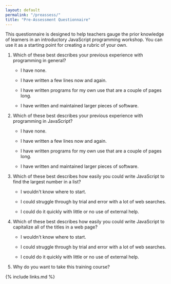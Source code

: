 ```yaml
---
layout: default
permalink: "/preassess/"
title: "Pre-Assessment Questionnaire"
---
```


This questionnaire is designed to help teachers gauge the prior
knowledge of learners in an introductory JavaScript programming
workshop. You can use it as a starting point for creating a rubric of
your own.

1. Which of these best describes your previous experience with
   programming in general?

   - I have none.

   - I have written a few lines now and again.

   - I have written programs for my own use that are a couple of
     pages long.

   - I have written and maintained larger pieces of software.

1. Which of these best describes your previous experience with
   programming in JavaScript?

   - I have none.

   - I have written a few lines now and again.

   - I have written programs for my own use that are a couple of
     pages long.

   - I have written and maintained larger pieces of software.

1. Which of these best describes how easily you could write JavaScript
   to find the largest number in a list?

   - I wouldn't know where to start.

   - I could struggle through by trial and error with a lot of web
     searches.

   - I could do it quickly with little or no use of external help.

1. Which of these best describes how easily you could write JavaScript
   to capitalize all of the titles in a web page?

   - I wouldn't know where to start.

   - I could struggle through by trial and error with a lot of web
     searches.

   - I could do it quickly with little or no use of external help.

1. Why do you want to take this training course?

{% include links.md %}
